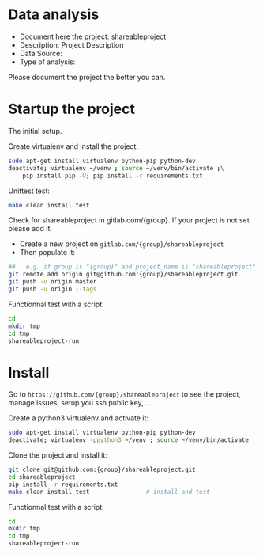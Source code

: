 # Data analysis
- Document here the project: shareableproject
- Description: Project Description
- Data Source:
- Type of analysis:

Please document the project the better you can.

# Startup the project

The initial setup.

Create virtualenv and install the project:
```bash
sudo apt-get install virtualenv python-pip python-dev
deactivate; virtualenv ~/venv ; source ~/venv/bin/activate ;\
    pip install pip -U; pip install -r requirements.txt
```

Unittest test:
```bash
make clean install test
```

Check for shareableproject in gitlab.com/{group}.
If your project is not set please add it:

- Create a new project on `gitlab.com/{group}/shareableproject`
- Then populate it:

```bash
##   e.g. if group is "{group}" and project_name is "shareableproject"
git remote add origin git@github.com:{group}/shareableproject.git
git push -u origin master
git push -u origin --tags
```

Functionnal test with a script:

```bash
cd
mkdir tmp
cd tmp
shareableproject-run
```

# Install

Go to `https://github.com/{group}/shareableproject` to see the project, manage issues,
setup you ssh public key, ...

Create a python3 virtualenv and activate it:

```bash
sudo apt-get install virtualenv python-pip python-dev
deactivate; virtualenv -ppython3 ~/venv ; source ~/venv/bin/activate
```

Clone the project and install it:

```bash
git clone git@github.com:{group}/shareableproject.git
cd shareableproject
pip install -r requirements.txt
make clean install test                # install and test
```
Functionnal test with a script:

```bash
cd
mkdir tmp
cd tmp
shareableproject-run
```
